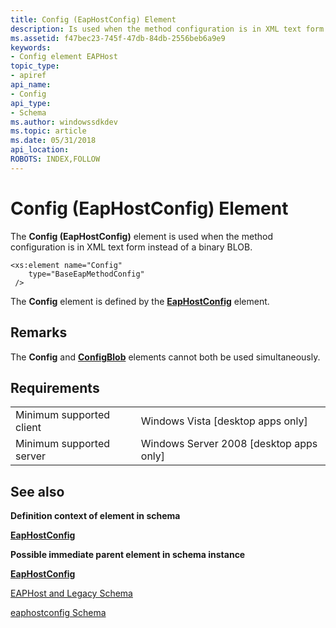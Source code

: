 ```yaml
---
title: Config (EapHostConfig) Element
description: Is used when the method configuration is in XML text form instead of a binary BLOB.
ms.assetid: f47bec23-745f-47db-84db-2556beb6a9e9
keywords:
- Config element EAPHost
topic_type:
- apiref
api_name:
- Config
api_type:
- Schema
ms.author: windowssdkdev
ms.topic: article
ms.date: 05/31/2018
api_location: 
ROBOTS: INDEX,FOLLOW
---
```


# Config (EapHostConfig) Element

The **Config (EapHostConfig)** element is used when the method configuration is in XML text form instead of a binary BLOB.

``` syntax
<xs:element name="Config"
    type="BaseEapMethodConfig"
 />
```

The **Config** element is defined by the [**EapHostConfig**](eaphostconfigschema-eaphostconfig-element.md) element.

## Remarks

The **Config** and [**ConfigBlob**](eaphostconfigschema-configblob-eaphostconfig-element.md) elements cannot both be used simultaneously.

## Requirements



|                                     |                                                      |
|-------------------------------------|------------------------------------------------------|
| Minimum supported client<br/> | Windows Vista \[desktop apps only\]<br/>       |
| Minimum supported server<br/> | Windows Server 2008 \[desktop apps only\]<br/> |



## See also

<dl> <dt>

**Definition context of element in schema**
</dt> <dt>

[**EapHostConfig**](eaphostconfigschema-eaphostconfig-element.md)
</dt> <dt>

**Possible immediate parent element in schema instance**
</dt> <dt>

[**EapHostConfig**](eaphostconfigschema-eaphostconfig-element.md)
</dt> <dt>

[EAPHost and Legacy Schema](eaphost-schemas.md)
</dt> <dt>

[eaphostconfig Schema](eaphostconfigschema-schema.md)
</dt> </dl>

 

 





